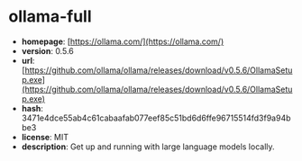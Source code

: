# ollama-full

- **homepage**: [https://ollama.com/](https://ollama.com/)
- **version**: 0.5.6
- **url**: [https://github.com/ollama/ollama/releases/download/v0.5.6/OllamaSetup.exe](https://github.com/ollama/ollama/releases/download/v0.5.6/OllamaSetup.exe)
- **hash**: 3471e4dce55ab4c61cabaafab077eef85c51bd6d6ffe96715514fd3f9a94bbe3
- **license**: MIT
- **description**: Get up and running with large language models locally.

